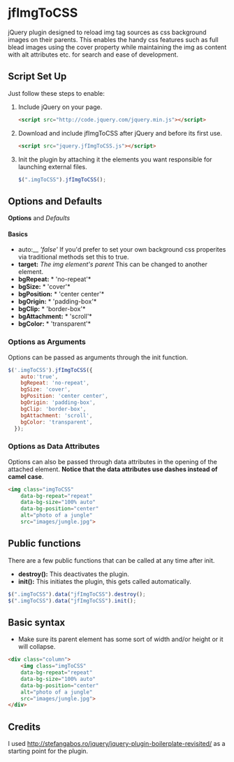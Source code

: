 # jfImgToCSS
jQuery plugin designed to reload img tag sources as css background images on their parents. This enables the handy css features such as full blead images using the cover property while maintaining the img as content with alt attributes etc. for search and ease of development. 



## Script Set Up
Just follow these steps to enable:

1. Include jQuery on your page.

    ```html
    <script src="http://code.jquery.com/jquery.min.js"></script>
    ```

2. Download and include jfImgToCSS after jQuery and before its first use.

    ```html
    <script src="jquery.jfImgToCSS.js"></script>
    ```

3. Init the plugin by attaching it the elements you want responsible for launching external files.
    ```js
    $(".imgToCSS").jfImgToCSS();
    ```
    
## Options and Defaults
__Options__ and *Defaults*
#### Basics
* auto:__ *'false'* If you'd prefer to set your own background css properites via traditional methods set this to true.
* __target:__ *The img element's parent* This can be changed to another element.
* __bgRepeat:__ * 'no-repeat'*
* __bgSize:__ * 'cover'*
* __bgPosition:__ * 'center center'*
* __bgOrigin:__ * 'padding-box'*
* __bgClip:__ * 'border-box'*
* __bgAttachment:__ * 'scroll'*
* __bgColor:__ * 'transparent'*


### Options as Arguments
Options can be passed as arguments through the init function.
```js
$('.imgToCSS').jfImgToCSS({
    auto:'true',
    bgRepeat: 'no-repeat',
    bgSize: 'cover',
    bgPosition: 'center center',
    bgOrigin: 'padding-box',
    bgClip: 'border-box',
    bgAttachment: 'scroll',
    bgColor: 'transparent',
  });
```
	
### Options as Data Attributes
Options can also be passed through data attributes in the opening of the attached element. __Notice that the data attributes use dashes instead of camel case__.
```html
<img class="imgToCSS" 
    data-bg-repeat="repeat" 
    data-bg-size="100% auto" 
    data-bg-position="center" 
    alt="photo of a jungle" 
    src="images/jungle.jpg">
```

## Public functions
There are a few public functions that can be called at any time after init.
* __destroy():__ This deactivates the plugin.
* __init():__ This initiates the plugin, this gets called automatically. 

```js
$(".imgToCSS").data("jfImgToCSS").destroy();
$(".imgToCSS").data("jfImgToCSS").init();
```

## Basic syntax
* Make sure its parent element has some sort of width and/or height or it will collapse.

```html
<div class="column">
    <img class="imgToCSS" 
    data-bg-repeat="repeat" 
    data-bg-size="100% auto" 
    data-bg-position="center" 
    alt="photo of a jungle" 
    src="images/jungle.jpg">
</div>
```

## Credits
I used http://stefangabos.ro/jquery/jquery-plugin-boilerplate-revisited/ as a starting point for the plugin.


